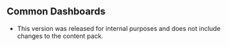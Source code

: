 ## Common Dashboards

- This version was released for internal purposes and does not include changes to the content pack.
